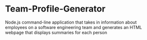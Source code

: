 # Team-Profile-Generator
Node.js command-line application that takes in information about employees on a software engineering team and generates an HTML webpage that displays summaries for each person
